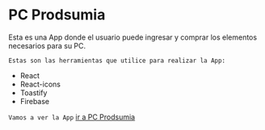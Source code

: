 # PC Prodsumia

Esta es una App donde el usuario puede ingresar y comprar los elementos necesarios para su PC.

`Estas son las herramientas que utilice para realizar la App:`

- React
- React-icons
- Toastify
- Firebase

`Vamos a ver la App` [ir a PC Prodsumia](https://rad-babka-241448.netlify.app/)
